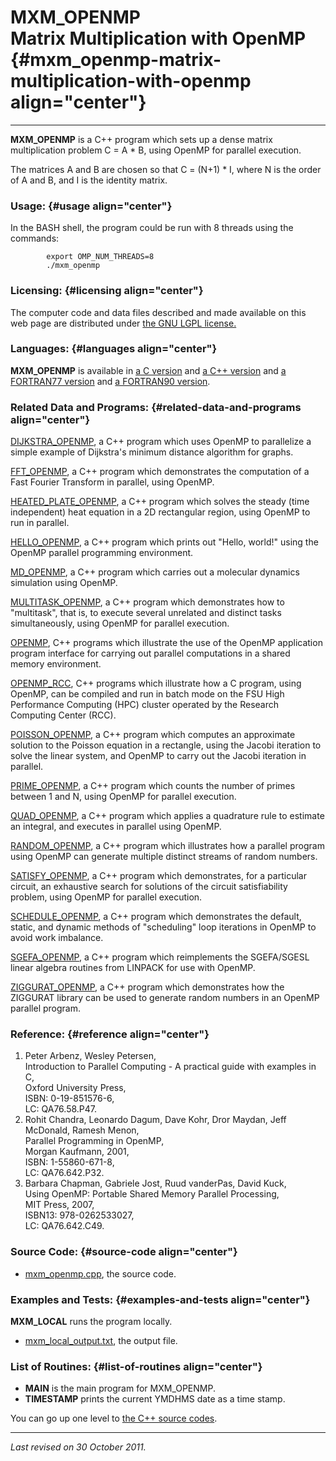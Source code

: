 MXM\_OPENMP\
Matrix Multiplication with OpenMP {#mxm_openmp-matrix-multiplication-with-openmp align="center"}
=================================

------------------------------------------------------------------------

**MXM\_OPENMP** is a C++ program which sets up a dense matrix
multiplication problem C = A \* B, using OpenMP for parallel execution.

The matrices A and B are chosen so that C = (N+1) \* I, where N is the
order of A and B, and I is the identity matrix.

### Usage: {#usage align="center"}

In the BASH shell, the program could be run with 8 threads using the
commands:

            export OMP_NUM_THREADS=8
            ./mxm_openmp
          

### Licensing: {#licensing align="center"}

The computer code and data files described and made available on this
web page are distributed under [the GNU LGPL
license.](../../txt/gnu_lgpl.txt)

### Languages: {#languages align="center"}

**MXM\_OPENMP** is available in [a C
version](../../c_src/mxm_openmp/mxm_openmp.html) and [a C++
version](../../cpp_src/mxm_openmp/mxm_openmp.html) and [a FORTRAN77
version](../../f77_src/mxm_openmp/mxm_openmp.html) and [a FORTRAN90
version](../../f_src/mxm_openmp/mxm_openmp.html).

### Related Data and Programs: {#related-data-and-programs align="center"}

[DIJKSTRA\_OPENMP](../../cpp_src/dijkstra_openmp/dijkstra_openmp.html),
a C++ program which uses OpenMP to parallelize a simple example of
Dijkstra's minimum distance algorithm for graphs.

[FFT\_OPENMP](../../cpp_src/fft_openmp/fft_openmp.html), a C++ program
which demonstrates the computation of a Fast Fourier Transform in
parallel, using OpenMP.

[HEATED\_PLATE\_OPENMP](../../cpp_src/heated_plate_openmp/heated_plate_openmp.html),
a C++ program which solves the steady (time independent) heat equation
in a 2D rectangular region, using OpenMP to run in parallel.

[HELLO\_OPENMP](../../cpp_src/hello_openmp/hello_openmp.html), a C++
program which prints out "Hello, world!" using the OpenMP parallel
programming environment.

[MD\_OPENMP](../../cpp_src/md_openmp/md_openmp.html), a C++ program
which carries out a molecular dynamics simulation using OpenMP.

[MULTITASK\_OPENMP](../../cpp_src/multitask_openmp/multitask_openmp.html),
a C++ program which demonstrates how to "multitask", that is, to execute
several unrelated and distinct tasks simultaneously, using OpenMP for
parallel execution.

[OPENMP](../../cpp_src/openmp/openmp.html), C++ programs which
illustrate the use of the OpenMP application program interface for
carrying out parallel computations in a shared memory environment.

[OPENMP\_RCC](../../cpp_src/openmp_rcc/openmp_rcc.html), C++ programs
which illustrate how a C program, using OpenMP, can be compiled and run
in batch mode on the FSU High Performance Computing (HPC) cluster
operated by the Research Computing Center (RCC).

[POISSON\_OPENMP](../../cpp_src/poisson_openmp/poisson_openmp.html), a
C++ program which computes an approximate solution to the Poisson
equation in a rectangle, using the Jacobi iteration to solve the linear
system, and OpenMP to carry out the Jacobi iteration in parallel.

[PRIME\_OPENMP](../../cpp_src/prime_openmp/prime_openmp.html), a C++
program which counts the number of primes between 1 and N, using OpenMP
for parallel execution.

[QUAD\_OPENMP](../../cpp_src/quad_openmp/quad_openmp.html), a C++
program which applies a quadrature rule to estimate an integral, and
executes in parallel using OpenMP.

[RANDOM\_OPENMP](../../cpp_src/random_openmp/random_openmp.html), a C++
program which illustrates how a parallel program using OpenMP can
generate multiple distinct streams of random numbers.

[SATISFY\_OPENMP](../../cpp_src/satisfy_openmp/satisfy_openmp.html), a
C++ program which demonstrates, for a particular circuit, an exhaustive
search for solutions of the circuit satisfiability problem, using OpenMP
for parallel execution.

[SCHEDULE\_OPENMP](../../cpp_src/schedule_openmp/schedule_openmp.html),
a C++ program which demonstrates the default, static, and dynamic
methods of "scheduling" loop iterations in OpenMP to avoid work
imbalance.

[SGEFA\_OPENMP](../../cpp_src/sgefa_openmp/sgefa_openmp.html), a C++
program which reimplements the SGEFA/SGESL linear algebra routines from
LINPACK for use with OpenMP.

[ZIGGURAT\_OPENMP](../../cpp_src/ziggurat_openmp/ziggurat_openmp.html),
a C++ program which demonstrates how the ZIGGURAT library can be used to
generate random numbers in an OpenMP parallel program.

### Reference: {#reference align="center"}

1.  Peter Arbenz, Wesley Petersen,\
    Introduction to Parallel Computing - A practical guide with examples
    in C,\
    Oxford University Press,\
    ISBN: 0-19-851576-6,\
    LC: QA76.58.P47.
2.  Rohit Chandra, Leonardo Dagum, Dave Kohr, Dror Maydan, Jeff
    McDonald, Ramesh Menon,\
    Parallel Programming in OpenMP,\
    Morgan Kaufmann, 2001,\
    ISBN: 1-55860-671-8,\
    LC: QA76.642.P32.
3.  Barbara Chapman, Gabriele Jost, Ruud vanderPas, David Kuck,\
    Using OpenMP: Portable Shared Memory Parallel Processing,\
    MIT Press, 2007,\
    ISBN13: 978-0262533027,\
    LC: QA76.642.C49.

### Source Code: {#source-code align="center"}

-   [mxm\_openmp.cpp](mxm_openmp.cpp), the source code.

### Examples and Tests: {#examples-and-tests align="center"}

**MXM\_LOCAL** runs the program locally.

-   [mxm\_local\_output.txt](mxm_local_output.txt), the output file.

### List of Routines: {#list-of-routines align="center"}

-   **MAIN** is the main program for MXM\_OPENMP.
-   **TIMESTAMP** prints the current YMDHMS date as a time stamp.

You can go up one level to [the C++ source codes](../cpp_src.html).

------------------------------------------------------------------------

*Last revised on 30 October 2011.*
